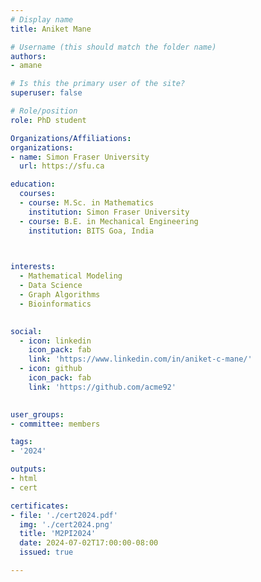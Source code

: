 ```yaml
---
# Display name
title: Aniket Mane

# Username (this should match the folder name)
authors:
- amane

# Is this the primary user of the site?
superuser: false

# Role/position
role: PhD student

Organizations/Affiliations:
organizations:
- name: Simon Fraser University
  url: https://sfu.ca

education:
  courses:
  - course: M.Sc. in Mathematics
    institution: Simon Fraser University
  - course: B.E. in Mechanical Engineering
    institution: BITS Goa, India
  


interests:
  - Mathematical Modeling
  - Data Science
  - Graph Algorithms
  - Bioinformatics
  

social:
  - icon: linkedin
    icon_pack: fab
    link: 'https://www.linkedin.com/in/aniket-c-mane/'
  - icon: github
    icon_pack: fab
    link: 'https://github.com/acme92'
   

user_groups:
- committee: members

tags:
- '2024'

outputs:
- html
- cert

certificates:
- file: './cert2024.pdf'
  img: './cert2024.png'
  title: 'M2PI2024'
  date: 2024-07-02T17:00:00-08:00
  issued: true

---
```


